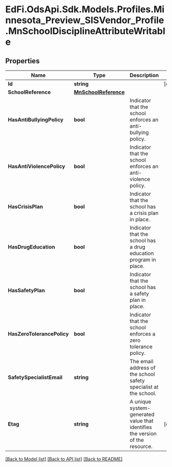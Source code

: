 # EdFi.OdsApi.Sdk.Models.Profiles.Minnesota_Preview_SISVendor_Profile.MnSchoolDisciplineAttributeWritable

## Properties

Name | Type | Description | Notes
------------ | ------------- | ------------- | -------------
**Id** | **string** |  | [optional] 
**SchoolReference** | [**MnSchoolReference**](MnSchoolReference.md) |  | 
**HasAntiBullyingPolicy** | **bool** | Indicator that the school enforces an anti-bullying policy. | 
**HasAntiViolencePolicy** | **bool** | Indicator that the school enforces an anti-violence policy. | 
**HasCrisisPlan** | **bool** | Indicator that the school has a crisis plan in place. | 
**HasDrugEducation** | **bool** | Indicator that the school has a drug education program in place. | 
**HasSafetyPlan** | **bool** | Indicator that the school has a safety plan in place. | 
**HasZeroTolerancePolicy** | **bool** | Indicator that the school enforces a zero tolerance policy. | 
**SafetySpecialistEmail** | **string** | The email address of the school safety specialist at the school. | 
**Etag** | **string** | A unique system-generated value that identifies the version of the resource. | [optional] 

[[Back to Model list]](../README.md#documentation-for-models) [[Back to API list]](../README.md#documentation-for-api-endpoints) [[Back to README]](../README.md)

